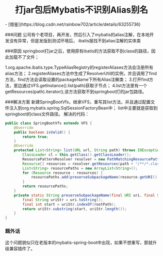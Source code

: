 <h1 align="center">打jar包后Mybatis不识别Alias别名</h1>
- [借鉴](https://blog.csdn.net/rainbow702/article/details/63255736)

###问题
公司有个老项目，再开发，然后引入了mybatis的alias注解，在本地开发没有异常，但是发版到测试环境后，
ibatis报找不到alias注解的实体类

###原因
springboot打jar之后，使用原有ibatis的方法获取不到class的路径，因此加载不了文件；

1.org.apache.ibatis.type.TypeAliasRegistry的registerAliases方法会注册所有alias方法；
2.registerAliases方法中生成了ResolverUtil的实例，并且调用了find方法，find方法会读取设置的packageName下所有Alias注解类；
3.打开find方法，里边通过VFS.getInstance().list(path)获取子节点；
4.list方法里有一个getResources(path).iterator(),该方法获取不到springboot打的jar包路径。

###解决方案
新建SpringBootVfs，继承VFS，重写其list方法，并且通过配置文件注入到org.mybatis.spring.SqlSessionFactoryBean中；
list中主要就是获取到springboot的class文件路径。
解决的代码：
```java
public class SpringBootVfs extends VFS {
    @Override
    public boolean isValid() {
        return true;
    }
    @Override
    protected List<String> list(URL url, String path) throws IOException {
        ClassLoader cl = this.getClass().getClassLoader();
        ResourcePatternResolver resolver = new PathMatchingResourcePatternResolver(cl);
        Resource[] resources = resolver.getResources(path + "/**/*.class");
        List<String> resourcePaths = new ArrayList<String>();
        for (Resource resource : resources) {
            resourcePaths.add(preserveSubpackageName(resource.getURI(), path));
        }
        return resourcePaths;
    }
    private static String preserveSubpackageName(final URI uri, final String rootPath) {
        final String uriStr = uri.toString();
        final int start = uriStr.indexOf(rootPath);
        return uriStr.substring(start, uriStr.length());
    }
}
```

### 题外话
这个问题貌似只在老版本的mybatis-spring-boot中出现，如果不想重写，那就升级兼容插件了。